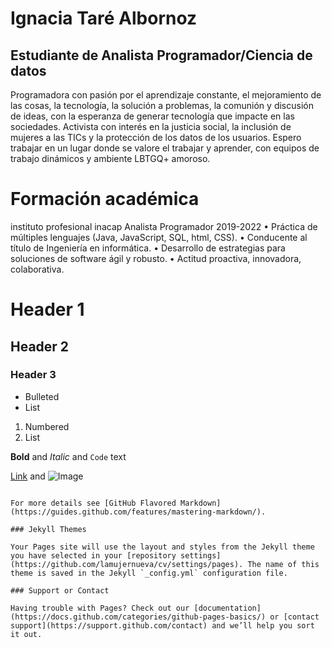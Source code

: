 # Ignacia Taré Albornoz
## Estudiante de Analista Programador/Ciencia de datos
Programadora con pasión por el aprendizaje constante, el mejoramiento de las cosas, la tecnología, la solución a problemas, la comunión y discusión de ideas, con la esperanza de generar tecnología que impacte en las sociedades.
Activista con interés en la justicia social, la inclusión de mujeres a las TICs y la protección de los datos de los usuarios.
Espero trabajar en un lugar donde se valore el trabajar y aprender, con equipos de trabajo dinámicos y ambiente LBTGQ+ amoroso.



# Formación académica
instituto profesional inacap
Analista Programador 2019-2022
• Práctica de múltiples lenguajes (Java, JavaScript, SQL, html, CSS).
• Conducente al título de Ingeniería en informática.
• Desarrollo de estrategias para soluciones de software ágil y robusto.
• Actitud proactiva, innovadora, colaborativa.






# Header 1
## Header 2
### Header 3

- Bulleted
- List

1. Numbered
2. List

**Bold** and _Italic_ and `Code` text

[Link](url) and ![Image](src)
```

For more details see [GitHub Flavored Markdown](https://guides.github.com/features/mastering-markdown/).

### Jekyll Themes

Your Pages site will use the layout and styles from the Jekyll theme you have selected in your [repository settings](https://github.com/lamujernueva/cv/settings/pages). The name of this theme is saved in the Jekyll `_config.yml` configuration file.

### Support or Contact

Having trouble with Pages? Check out our [documentation](https://docs.github.com/categories/github-pages-basics/) or [contact support](https://support.github.com/contact) and we’ll help you sort it out.
